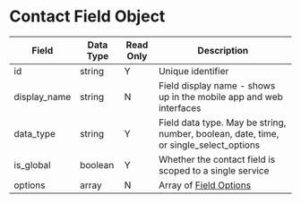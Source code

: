 # Contact Field Object

Field | Data Type | Read Only | Description
--- | --- | --- | ---
id | string | Y | Unique identifier
display_name | string | N | Field display name - shows up in the mobile app and web interfaces
data_type | string | Y | Field data type. May be string, number, boolean, date, time, or single_select_options
is_global | boolean | Y | Whether the contact field is scoped to a single service
options | array | N | Array of [Field Options]

[Field Options]: /field_options/README.md
